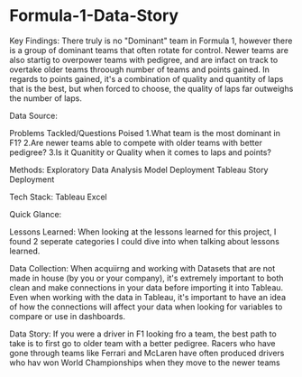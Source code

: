 # Formula-1-Data-Story

Key Findings:
There truly is no "Dominant" team in Formula 1, however there is a group of dominant teams that often rotate for control. Newer teams are also startig to overpower teams with pedigree, and are infact on track to overtake older teams throough number of teams and points gained. In regards to points gained, it's a combination of quality and quantity of laps that is the best, but when forced to choose, the quality of laps far outweighs the number of laps.

Data Source:


Problems Tackled/Questions Poised
1.What team is the most dominant in F1?
2.Are newer teams able to compete with older teams with better pedigree?
3.Is it Quanitity or Quality when it comes to laps and points?

Methods:
Exploratory Data Analysis
Model Deployment
Tableau Story Deployment

Tech Stack:
Tableau
Excel

Quick Glance:

Lessons Learned:
When looking at the lessons learned for this project, I found 2 seperate categories I could dive into when talking about lessons learned. 

Data Collection:
When acquiirng and working with Datasets that are not made in house (by you or your company), it's extremely important to both clean and make connections in your data before importing it into Tableau. Even when working with the data in Tableau, it's important to have an idea of how the connections will affect your data when looking for variables to compare or use in dashboards.

Data Story:
If you were a driver in F1 looking fro a team, the best path to take is to first go to older team with a better pedigree. Racers who have gone through teams like Ferrari and McLaren have often produced drivers who hav won World Championships when they move to the newer teams

